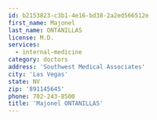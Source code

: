```yaml
---
id: b2153823-c3b1-4e16-bd38-2a2ed566512e
first_name: Majonel
last_name: ONTANILLAS
license: M.D.
services:
  - internal-medicine
category: doctors
address: 'Southwest Medical Associates'
city: 'Las Vegas'
state: NV
zip: '891145645'
phone: 702-243-8500
title: 'Majonel ONTANILLAS'
---
```

